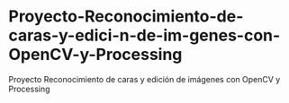 # Proyecto-Reconocimiento-de-caras-y-edici-n-de-im-genes-con-OpenCV-y-Processing
Proyecto Reconocimiento de caras y edición de imágenes con OpenCV y Processing
